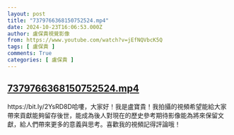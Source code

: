 ```yaml
---
layout: post
title: "7379766368150752524.mp4"
date: 2024-10-23T16:06:53.000Z
author: 盧保貴視覺影像
from: https://www.youtube.com/watch?v=jEfNQVbcK5Q
tags: [ 盧保貴 ]
comments: True
categories: [ 盧保貴 ]
---
```

<!--1729699613000-->
[7379766368150752524.mp4](https://www.youtube.com/watch?v=jEfNQVbcK5Q)
------

<div>
https://bit.ly/2YsRD8D哈嘍，大家好！我是盧寶貴！我拍攝的視頻希望能給大家帶來貢獻能夠留存後世，能成為後人對現在的歷史參考期待影像能為將來保留文獻，給人們帶來更多的意義與思考。喜歡我的視頻記得評論哦！
</div>
